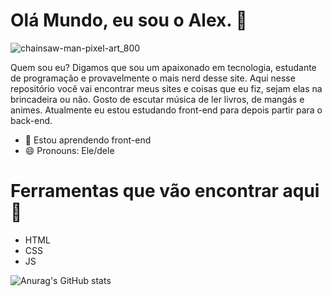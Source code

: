 
<h1 >Olá Mundo, eu sou o Alex.  👋</h1>





![chainsaw-man-pixel-art_800](https://github.com/user-attachments/assets/f141eafa-628d-4877-8cf7-8f1979adaf84)




<p>Quem sou eu? Digamos que sou um apaixonado em tecnologia, estudante de programação e provavelmente o mais nerd desse site. Aqui nesse repositório você vai encontrar meus sites e coisas que eu fiz, sejam elas na brincadeira ou não. Gosto de escutar música de ler livros, de mangás e animes. 
Atualmente eu estou estudando front-end para depois partir para o back-end. </p>



- 🌱 Estou aprendendo front-end
- 😄 Pronouns: Ele/dele


<h1>Ferramentas que vão encontrar aqui🧰</h1>

<ul>
  <li>HTML</li>
  <li>CSS</li>
  <li>JS</li>
</ul>




















![Anurag's GitHub stats](https://github-readme-stats.vercel.app/api?username=Alexandermashiba&show_icons=true&bg_color=00000000)
